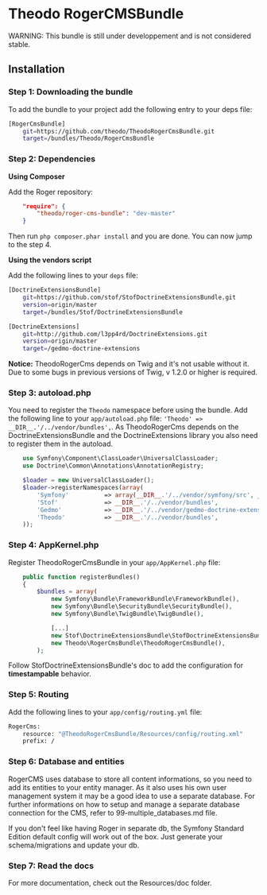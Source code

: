 Theodo RogerCMSBundle
=====================


WARNING: This bundle is still under developpement and is not considered stable.


## Installation


### Step 1: Downloading the bundle
To add the bundle to your project add the following entry to your deps file:

``` bash
[RogerCmsBundle]
    git=https://github.com/theodo/TheodoRogerCmsBundle.git
    target=/bundles/Theodo/RogerCmsBundle
```


### Step 2: Dependencies

**Using Composer**

Add the Roger repository:

``` json
    "require": {
        "theodo/roger-cms-bundle": "dev-master"
    }
```

Then run ```php composer.phar install``` and you are done. You can now jump to the step 4.

**Using the vendors script**

Add the following lines to your `deps` file:

``` bash
[DoctrineExtensionsBundle]
    git=https://github.com/stof/StofDoctrineExtensionsBundle.git
    version=origin/master
    target=/bundles/Stof/DoctrineExtensionsBundle

[DoctrineExtensions]
    git=http://github.com/l3pp4rd/DoctrineExtensions.git
    version=origin/master
    target=/gedmo-doctrine-extensions
```

**Notice:**
TheodoRogerCms depends on Twig and it's not usable without it.
Due to some bugs in previous versions of Twig, v 1.2.0 or higher is required.

### Step 3: autoload.php

You need to register the `Theodo` namespace before using the bundle. Add the following line to your `app/autoload.php` file: `'Theodo' => __DIR__.'/../vendor/bundles',`.
As TheodoRogerCms depends on the DoctrineExtensionsBundle and the DoctrineExtensions library you also need to register them in the autoload.

``` php
    use Symfony\Component\ClassLoader\UniversalClassLoader;
    use Doctrine\Common\Annotations\AnnotationRegistry;

    $loader = new UniversalClassLoader();
    $loader->registerNamespaces(array(
        'Symfony'          => array(__DIR__.'/../vendor/symfony/src', __DIR__.'/../vendor/bundles'),
        'Stof'             => __DIR__.'/../vendor/bundles',
        'Gedmo'            => __DIR__.'/../vendor/gedmo-doctrine-extensions/lib',
        'Theodo'           => __DIR__.'/../vendor/bundles',
    ));
```

### Step 4: AppKernel.php

Register TheodoRogerCmsBundle in your `app/AppKernel.php` file:

``` php
    public function registerBundles()
    {
        $bundles = array(
            new Symfony\Bundle\FrameworkBundle\FrameworkBundle(),
            new Symfony\Bundle\SecurityBundle\SecurityBundle(),
            new Symfony\Bundle\TwigBundle\TwigBundle(),

            [...]
            new Stof\DoctrineExtensionsBundle\StofDoctrineExtensionsBundle(),
            new Theodo\RogerCmsBundle\TheodoRogerCmsBundle(),
        );
```

Follow StofDoctrineExtensionsBundle's doc to add the configuration for **timestampable** behavior.

### Step 5: Routing

Add the following lines to your `app/config/routing.yml` file:

``` bash
RogerCms:
    resource: "@TheodoRogerCmsBundle/Resources/config/routing.xml"
    prefix: /
```

### Step 6: Database and entities

RogerCMS uses database to store all content informations, so you need to add its
entities to your entity manager. As it also uses his own user management system
it may be a good idea to use a separate database. For further informations on
how to setup and manage a separate database connection for the CMS, refer to
99-multiple_databases.md file.

If you don't feel like having Roger in separate db, the Symfony Standard Edition
default config will work out of the box. Just generate your schema/migrations
and update your db.

### Step 7: Read the docs

For more documentation, check out the Resources/doc folder.
